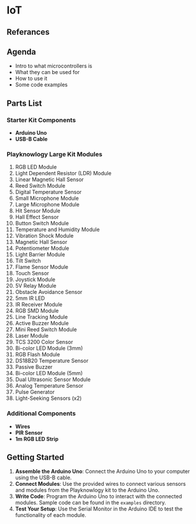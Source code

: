# IoT

## Referances


## Agenda
- Intro to what microcontrollers is
- What they can be used for
- How to use it
- Some code examples

## Parts List

### Starter Kit Components
- **Arduino Uno**
- **USB-B Cable**

### Playknowlogy Large Kit Modules
1. RGB LED Module
2. Light Dependent Resistor (LDR) Module
3. Linear Magnetic Hall Sensor
4. Reed Switch Module
5. Digital Temperature Sensor
6. Small Microphone Module
7. Large Microphone Module
8. Hit Sensor Module
9. Hall Effect Sensor
10. Button Switch Module
11. Temperature and Humidity Module
12. Vibration Shock Module
13. Magnetic Hall Sensor
14. Potentiometer Module
15. Light Barrier Module
16. Tilt Switch
17. Flame Sensor Module
18. Touch Sensor
19. Joystick Module
20. 5V Relay Module
21. Obstacle Avoidance Sensor
22. 5mm IR LED
23. IR Receiver Module
24. RGB SMD Module
25. Line Tracking Module
26. Active Buzzer Module
27. Mini Reed Switch Module
28. Laser Module
29. TCS 3200 Color Sensor
30. Bi-color LED Module (3mm)
31. RGB Flash Module
32. DS18B20 Temperature Sensor
33. Passive Buzzer
34. Bi-color LED Module (5mm)
35. Dual Ultrasonic Sensor Module
36. Analog Temperature Sensor
37. Pulse Generator
38. Light-Seeking Sensors (x2)

### Additional Components
- **Wires**
- **PIR Sensor**
- **1m RGB LED Strip**

## Getting Started

1. **Assemble the Arduino Uno**: Connect the Arduino Uno to your computer using the USB-B cable.
2. **Connect Modules**: Use the provided wires to connect various sensors and modules from the Playknowlogy kit to the Arduino Uno.
3. **Write Code**: Program the Arduino Uno to interact with the connected modules. Sample code can be found in the `examples` directory.
4. **Test Your Setup**: Use the Serial Monitor in the Arduino IDE to test the functionality of each module.

